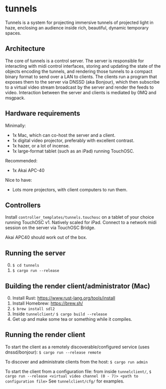 # tunnels

Tunnels is a system for projecting immersive tunnels of projected light in haze,
enclosing an audience inside rich, beautiful, dynamic temporary spaces.

## Architecture

The core of tunnels is a control server. The server is responsible for
interacting with midi control interfaces, storing and updating the state of the
objects encoding the tunnels, and rendering those tunnels to a compact binary
format to send over a LAN to clients. The clients run a program
that exposes them to the server via DNSSD (aka Bonjour), which then subscribe to
a virtual video stream broadcast by the server and render the feeds to video.
Interaction between the server and clients is mediated by 0MQ and msgpack.

## Hardware requirements

Minimally:

- 1x Mac, which can co-host the server and a client.
- 1x digital video projector, preferably with excellent contrast.
- 1x hazer, or a lot of incense.
- 1x large-format tablet (such as an iPad) running TouchOSC.

Recommended:

- 1x Akai APC-40

Nice to have:

- Lots more projectors, with client computers to run them.

## Controllers

Install `controller_templates/tunnels.touchosc` on a tablet of your choice running TouchOSC v1. Natively scaled for iPad. Connect to a network midi session on the server via TouchOSC Bridge.

Akai APC40 should work out of the box.

## Running the server

0. `$ cd tunnels`
1. `$ cargo run --release`

## Building the render client/administrator (Mac)

0. Install Rust: https://www.rust-lang.org/tools/install
1. Install Homebrew: https://brew.sh/
2. `$ brew install sdl2`
3. Inside `tunnelclient/` `$ cargo build --release`
4. Get up and make some tea or something while it compiles.

## Running the render client

To start the client as a remotely discoverable/configured service (uses dnssd/bonjour):
`$ cargo run --release remote`

To discover and administrate clients from the host:
`$ cargo run admin`

To start the client from a configuration file: from inside `tunnelclient/`,
`$ cargo run --release <virtual video channel (0 - 7)> <path to configuration file>`
See `tunnelclient/cfg/` for examples.
